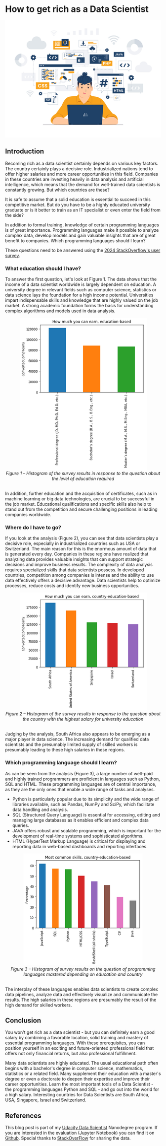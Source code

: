 # How to get rich as a Data Scientist

<div align="center">
	<img src="https://github.com/techdataman/techdataman.github.io/blob/main/_posts/_img/01_article/01_Programmer.jpg?raw=true">
</div>

## Introduction

Becoming rich as a data scientist certainly depends on various key factors. The country certainly plays a decisive role. Industrialized nations tend to offer higher salaries and more career opportunities in this field. Companies in these countries are investing heavily in data analysis and artificial intelligence, which means that the demand for well-trained data scientists is constantly growing. But which countries are these?

It is safe to assume that a solid education is essential to succeed in this competitive market. But do you have to be a highly educated university graduate or is it better to train as an IT specialist or even enter the field from the side?

In addition to formal training, knowledge of certain programming languages is of great importance. Programming languages make it possible to analyze complex data, develop models and gain valuable insights that are of great benefit to companies. Which programming languages should I learn?

These questions need to be answered using the [2024 StackOverflow's user survey](https://survey.stackoverflow.co/2024). 

### What education should I have?
To answer the first question, let's look at Figure 1. The data shows that the income of a data scientist worldwide is largely dependent on education. A university degree in relevant fields such as computer science, statistics or data science lays the foundation for a high income potential. Universities impart indispensable skills and knowledge that are highly valued on the job market. A strong academic foundation forms the basis for understanding complex algorithms and models used in data analysis.

<div align="center">
	<img src="https://github.com/techdataman/techdataman.github.io/blob/main/_posts/_img/01_article/02_Education.png?raw=true">
</div>
<div align="center">
	<i>Figure 1 – Histogram of the survey results in response to the question about the level of education required</i>
</div>
<br>

In addition, further education and the acquisition of certificates, such as in machine learning or big data technologies, are crucial to be successful in the job market. Educational qualifications and specific skills also help to stand out from the competition and secure challenging positions in leading companies worldwide.

### Where do I have to go?
If you look at the analysis (Figure 2), you can see that data scientists play a decisive role, especially in industrialized countries such as USA or Switzerland. The main reason for this is the enormous amount of data that is generated every day. Companies in these regions have realized that analyzing data provides valuable insights that can support strategic decisions and improve business results. The complexity of data analysis requires specialized skills that data scientists possess. In developed countries, competition among companies is intense and the ability to use data effectively offers a decisive advantage. Data scientists help to optimize processes, reduce costs and identify new business opportunities. 

<div align="center">
	<img src="https://github.com/techdataman/techdataman.github.io/blob/main/_posts/_img/01_article/03_Country.png?raw=true">
</div>
<div align="center">
	<i>Figure 2 – Histogram of the survey results in response to the question about the country with the highest salary for university education</i>
</div>
<br>

Judging by the analysis, South Africa also appears to be emerging as a major player in data science. The increasing demand for qualified data scientists and the presumably limited supply of skilled workers is presumably leading to these high salaries in these regions.

### Which programming language should I learn?
As can be seen from the analysis (Figure 3), a large number of well-paid and highly trained programmers are proficient in languages such as Python, SQL and HTML. These programming languages are of central importance, as they are the only ones that enable a wide range of tasks and analyses. 

- Python is particularly popular due to its simplicity and the wide range of libraries available, such as Pandas, NumPy and SciPy, which facilitate data handling and analysis. 
- SQL (Structured Query Language) is essential for accessing, editing and managing large databases as it enables efficient and complex data queries.
- JAVA offers robust and scalable programming, which is important for the development of real-time systems and sophisticated algorithms. 
- HTML (HyperText Markup Language) is critical for displaying and reporting data in web-based dashboards and reporting interfaces. 

<div align="center">
	<img src="https://github.com/techdataman/techdataman.github.io/blob/main/_posts/_img/01_article/04_Skills.png?raw=true">
</div>
<div align="center">
	<i>Figure 3 – Histogram of survey results on the question of programming languages mastered depending on education and country</i>
</div>
<br>

The interplay of these languages enables data scientists to create complex data pipelines, analyze data and effectively visualize and communicate the results. The high salaries in these regions are presumably the result of the high demand for skilled workers.

## Conclusion
You won't get rich as a data scientist - but you can definitely earn a good salary by combining a favorable location, solid training and mastery of essential programming languages. With these prerequisites, you can position yourself in an exciting and future-oriented professional field that offers not only financial returns, but also professional fulfillment.

Many data scientists are highly educated. The usual educational path often begins with a bachelor's degree in computer science, mathematics, statistics or a related field. Many supplement their education with a master's degree or even a doctorate to deepen their expertise and improve their career opportunities. Learn the most important tools of a Data Scientist - the programming languages Python and SQL - and go out into the world for a high salary. Interesting countries for Data Scientists are South Africa, USA, Singapore, Israel and Switzerland.

## References
This blog post is part of my [Udacity Data Scientist](https://www.udacity.com/course/data-scientist-nanodegree--nd025) Nanodegree program. If you are interested in the evaluation (Jupyter Notebook) you can find it on [Github](https://github.com/TechDataMan/BlogPost). Special thanks to [StackOverFlow](https://survey.stackoverflow.co/2024) for sharing the data.
